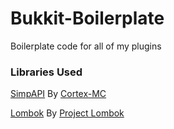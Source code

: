 # Bukkit-Boilerplate
Boilerplate code for all of my plugins

### Libraries Used
[SimpAPI](https://github.com/Cortex-MC/SimpAPI/) By [Cortex-MC](https://github.com/Cortex-MC/)

[Lombok](https://github.com/projectlombok/lombok) By [Project Lombok](https://github.com/projectlombok)
